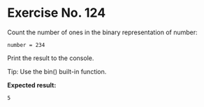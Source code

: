 # Exercise No. 124

Count the number of ones in the binary representation of number:


    number = 234


Print the result to the console.


Tip: Use the bin() built-in function.


**Expected result:**


    5